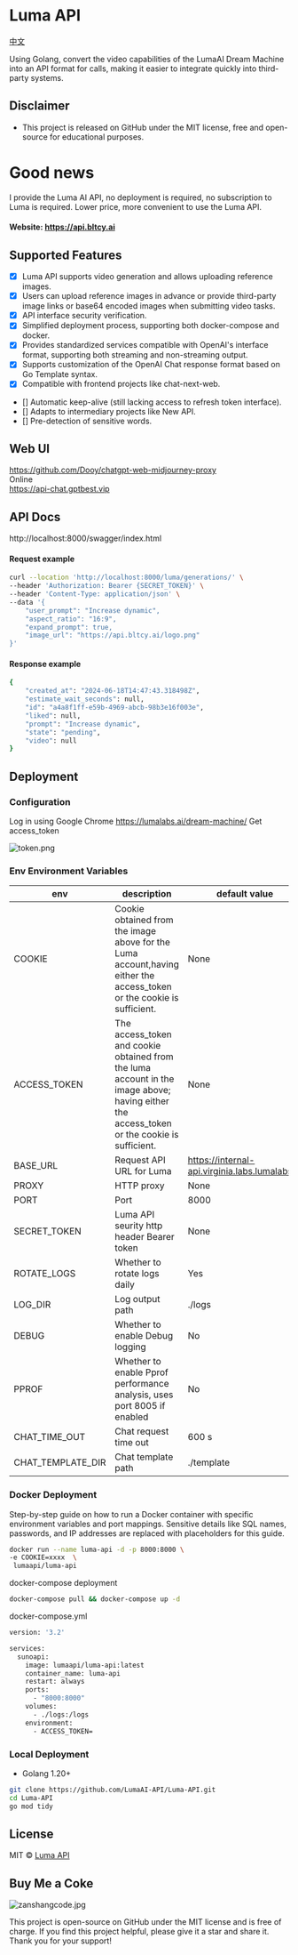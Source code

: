 ﻿# Luma API
[中文](./README_ZH.md)

Using Golang, convert the video capabilities of the LumaAI Dream Machine into an API format for calls, making it easier to integrate quickly into third-party systems.

## Disclaimer
- This project is released on GitHub under the MIT license, free and open-source for educational purposes.

# Good news
I provide the Luma AI API, no deployment is required, no subscription to Luma is required. Lower price, more convenient to use the Luma API.
#### Website: https://api.bltcy.ai

## Supported Features
- [x] Luma API supports video generation and allows uploading reference images.
- [x] Users can upload reference images in advance or provide third-party image links or base64 encoded images when submitting video tasks.
- [x] API interface security verification.
- [x] Simplified deployment process, supporting both docker-compose and docker.
- [x] Provides standardized services compatible with OpenAI's interface format, supporting both streaming and non-streaming output.
- [x] Supports customization of the OpenAI Chat response format based on Go Template syntax.
- [x] Compatible with frontend projects like chat-next-web.
- [] Automatic keep-alive (still lacking access to refresh token interface).
- [] Adapts to intermediary projects like New API.
- [] Pre-detection of sensitive words.


## Web UI
https://github.com/Dooy/chatgpt-web-midjourney-proxy  
Online  
https://api-chat.gptbest.vip

## API Docs

http://localhost:8000/swagger/index.html

#### Request example
```bash
curl --location 'http://localhost:8000/luma/generations/' \
--header 'Authorization: Bearer {SECRET_TOKEN}' \
--header 'Content-Type: application/json' \
--data '{
    "user_prompt": "Increase dynamic",
    "aspect_ratio": "16:9",
    "expand_prompt": true,
    "image_url": "https://api.bltcy.ai/logo.png" 
}'
```

#### Response example
```bash
{
    "created_at": "2024-06-18T14:47:43.318498Z",
    "estimate_wait_seconds": null,
    "id": "a4a8f1ff-e59b-4969-abcb-98b3e16f003e",
    "liked": null,
    "prompt": "Increase dynamic",
    "state": "pending",
    "video": null
}
```

## Deployment

### Configuration
Log in using Google Chrome https://lumalabs.ai/dream-machine/
Get access_token

 ![token.png](./docs/images/token.png)


### Env Environment Variables
| env         | description                                                                                                                                | default value                                  |
|-------------|--------------------------------------------------------------------------------------------------------------------------------------------|------------------------------------------------|
| COOKIE      | Cookie obtained from the image above for the Luma account,having either the access_token or the cookie is sufficient.	                     | None                                           | 
| ACCESS_TOKEN | The access_token and cookie obtained from the luma account in the image above; having either the access_token or the cookie is sufficient. | None                                           |
| BASE_URL    | Request API URL for Luma                                                                                                                   | https://internal-api.virginia.labs.lumalabs.ai | 
| PROXY       | HTTP proxy	                                                                                                                                | None                                           | 
| PORT        | Port                                                                                                                                       | 8000                                           | 
| SECRET_TOKEN | Luma API seurity http header Bearer token                                                                                                  | None                                           |
| ROTATE_LOGS | Whether to rotate logs daily	                                                                                                              | Yes                                            | 
| LOG_DIR     | Log output path                                                                                                                            | ./logs                                         | 
| DEBUG       | Whether to enable Debug logging	                                                                                                           | No                                             | 
| PPROF       | Whether to enable Pprof performance analysis, uses port 8005 if enabled	                                                                   | No                                             |
| CHAT_TIME_OUT | Chat request time out                                                                                                                      | 600 s                                          |
| CHAT_TEMPLATE_DIR | Chat template path                                                                                                                         | ./template                                     |


### Docker Deployment
Step-by-step guide on how to run a Docker container with specific environment variables and port mappings. Sensitive details like SQL names, passwords, and IP addresses are replaced with placeholders for this guide.

```bash
docker run --name luma-api -d -p 8000:8000 \
-e COOKIE=xxxx  \
 lumaapi/luma-api
```

docker-compose deployment
```bash
docker-compose pull && docker-compose up -d
```

docker-compose.yml
```bash
version: '3.2'

services:
  sunoapi:
    image: lumaapi/luma-api:latest
    container_name: luma-api
    restart: always
    ports:
      - "8000:8000"
    volumes:
      - ./logs:/logs
    environment:
      - ACCESS_TOKEN=
```

### Local Deployment
- Golang 1.20+

```bash
git clone https://github.com/LumaAI-API/Luma-API.git
cd Luma-API
go mod tidy
```

## License
MIT © [Luma API](./license)

## Buy Me a Coke
![zanshangcode.jpg](./docs/images/zanshangcode.jpg)

This project is open-source on GitHub under the MIT license and is free of charge. If you find this project helpful, please give it a star and share it. Thank you for your support!

